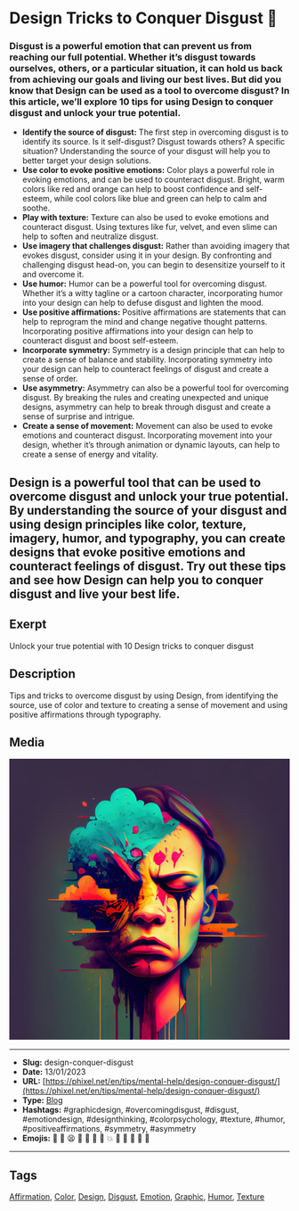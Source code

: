 # Design Tricks to Conquer Disgust 🤢
### Disgust is a powerful emotion that can prevent us from reaching our full potential. Whether it’s disgust towards ourselves, others, or a particular situation, it can hold us back from achieving our goals and living our best lives. But did you know that Design can be used as a tool to overcome disgust? In this article, we’ll explore 10 tips for using Design to conquer disgust and unlock your true potential.

- **Identify the source of disgust:** The first step in overcoming disgust is to identify its source. Is it self-disgust? Disgust towards others? A specific situation? Understanding the source of your disgust will help you to better target your design solutions.
- **Use color to evoke positive emotions:** Color plays a powerful role in evoking emotions, and can be used to counteract disgust. Bright, warm colors like red and orange can help to boost confidence and self-esteem, while cool colors like blue and green can help to calm and soothe.
- **Play with texture:** Texture can also be used to evoke emotions and counteract disgust. Using textures like fur, velvet, and even slime can help to soften and neutralize disgust.
- **Use imagery that challenges disgust:** Rather than avoiding imagery that evokes disgust, consider using it in your design. By confronting and challenging disgust head-on, you can begin to desensitize yourself to it and overcome it.
- **Use humor:** Humor can be a powerful tool for overcoming disgust. Whether it’s a witty tagline or a cartoon character, incorporating humor into your design can help to defuse disgust and lighten the mood.
- **Use positive affirmations:** Positive affirmations are statements that can help to reprogram the mind and change negative thought patterns. Incorporating positive affirmations into your design can help to counteract disgust and boost self-esteem.
- **Incorporate symmetry:** Symmetry is a design principle that can help to create a sense of balance and stability. Incorporating symmetry into your design can help to counteract feelings of disgust and create a sense of order.
- **Use asymmetry:** Asymmetry can also be a powerful tool for overcoming disgust. By breaking the rules and creating unexpected and unique designs, asymmetry can help to break through disgust and create a sense of surprise and intrigue.
- **Create a sense of movement:** Movement can also be used to evoke emotions and counteract disgust. Incorporating movement into your design, whether it’s through animation or dynamic layouts, can help to create a sense of energy and vitality.

Design is a powerful tool that can be used to overcome disgust and unlock your true potential. By understanding the source of your disgust and using design principles like color, texture, imagery, humor, and typography, you can create designs that evoke positive emotions and counteract feelings of disgust. Try out these tips and see how Design can help you to conquer disgust and live your best life.
------------
## Exerpt
Unlock your true potential with 10 Design tricks to conquer disgust
## Description
Tips and tricks to overcome disgust by using Design, from identifying the source, use of color and texture to creating a sense of movement and using positive affirmations through typography.
## Media
<img src="media/491ef4e4/design-help-disgust.jpg">

------------
- **Slug:** design-conquer-disgust
- **Date:** 13/01/2023
- **URL:** [https://phixel.net/en/tips/mental-help/design-conquer-disgust/](https://phixel.net/en/tips/mental-help/design-conquer-disgust/)
- **Type:** [Blog](#blog)
- **Hashtags:** #graphicdesign, #overcomingdisgust, #disgust, #emotiondesign, #designthinking, #colorpsychology, #texture, #humor, #positiveaffirmations, #symmetry, #asymmetry
- **Emojis:** 🤢 🤮 😫 🎨 🙌 🏼 😬 💥 🌈 🌸 🐾 🤣 💭

------------
## Tags
[Affirmation](#affirmation), [Color](#color), [Design](#design), [Disgust](#disgust), [Emotion](#emotion), [Graphic](#graphic), [Humor](#humor), [Texture](#texture)

